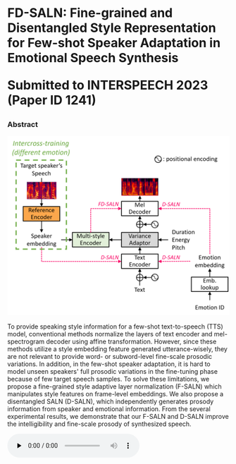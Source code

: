 <h1> FD-SALN: Fine-grained and Disentangled Style Representation for Few-shot Speaker Adaptation in Emotional Speech Synthesis

Submitted to INTERSPEECH 2023 (Paper ID 1241)

<h3>Abstract</h3>
<img src="./assets/prop.png">

To provide speaking style information for a few-shot text-to-speech (TTS) model, conventional methods normalize the layers of text encoder and mel-spectrogram decoder using affine transformation. However, since these methods utilize a style embedding feature generated utterance-wisely, they are not relevant to provide word- or subword-level fine-scale prosodic variations. In addition, in the few-shot speaker adaptation, it is hard to model unseen speakers' full prosodic variations in the fine-tuning phase because of few target speech samples.
To solve these limitations, we propose a fine-grained style adaptive layer normalization (F-SALN) which manipulates style features on frame-level embeddings. We also propose a disentangled SALN (D-SALN), which independently generates prosody information from speaker and emotional information. From the several experimental results, we demonstrate that our F-SALN and D-SALN improve the intelligibility and fine-scale prosody of synthesized speech.

<td><audio controls="" preload="none"><source src="./assets/samples/0_f1_A_fdsalnjl.wav"></audio></td>

